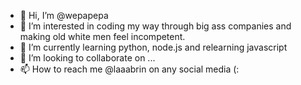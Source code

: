 - 👋 Hi, I’m @wepapepa
- 👀 I’m interested in coding my way through big ass companies and making old white men feel incompetent.
- 🌱 I’m currently learning python, node.js and relearning javascript
- 💞️ I’m looking to collaborate on ...
- 📫 How to reach me @laaabrin on any social media (:

<!---
wepapepa/wepapepa is a ✨ special ✨ repository because its `README.md` (this file) appears on your GitHub profile.
You can click the Preview link to take a look at your changes.
--->
